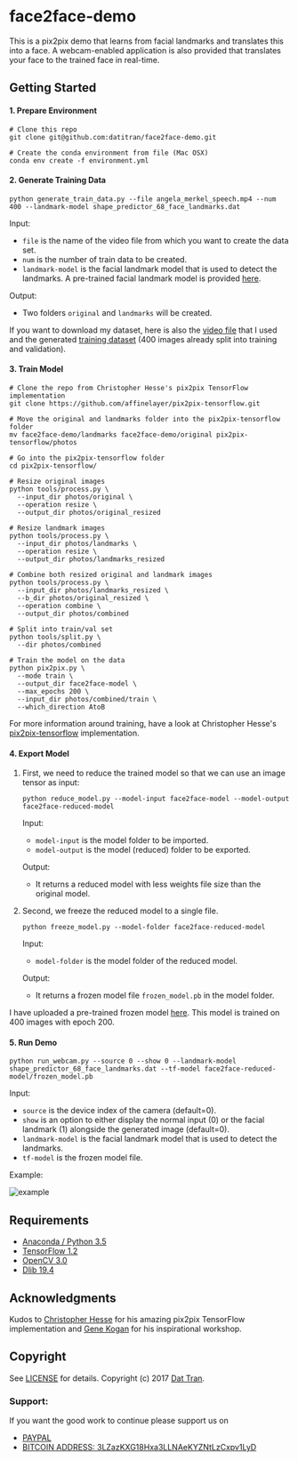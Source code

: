 # face2face-demo

This is a pix2pix demo that learns from facial landmarks and translates this into a face. A webcam-enabled application is also provided that translates your face to the trained face in real-time.

## Getting Started

#### 1. Prepare Environment

```
# Clone this repo
git clone git@github.com:datitran/face2face-demo.git

# Create the conda environment from file (Mac OSX)
conda env create -f environment.yml
```

#### 2. Generate Training Data

```
python generate_train_data.py --file angela_merkel_speech.mp4 --num 400 --landmark-model shape_predictor_68_face_landmarks.dat
```

Input:

- `file` is the name of the video file from which you want to create the data set.
- `num` is the number of train data to be created.
- `landmark-model` is the facial landmark model that is used to detect the landmarks. A pre-trained facial landmark model is provided [here](http://dlib.net/files/shape_predictor_68_face_landmarks.dat.bz2).

Output:

- Two folders `original` and `landmarks` will be created.

If you want to download my dataset, here is also the [video file](https://dl.dropboxusercontent.com/s/2g04onlkmkq9c69/angela_merkel_speech.mp4) that I used and the generated [training dataset](https://dl.dropboxusercontent.com/s/pfm8b0yogmum63w/dataset.zip) (400 images already split into training and validation).

#### 3. Train Model

```
# Clone the repo from Christopher Hesse's pix2pix TensorFlow implementation
git clone https://github.com/affinelayer/pix2pix-tensorflow.git

# Move the original and landmarks folder into the pix2pix-tensorflow folder
mv face2face-demo/landmarks face2face-demo/original pix2pix-tensorflow/photos

# Go into the pix2pix-tensorflow folder
cd pix2pix-tensorflow/

# Resize original images
python tools/process.py \
  --input_dir photos/original \
  --operation resize \
  --output_dir photos/original_resized
  
# Resize landmark images
python tools/process.py \
  --input_dir photos/landmarks \
  --operation resize \
  --output_dir photos/landmarks_resized
  
# Combine both resized original and landmark images
python tools/process.py \
  --input_dir photos/landmarks_resized \
  --b_dir photos/original_resized \
  --operation combine \
  --output_dir photos/combined
  
# Split into train/val set
python tools/split.py \
  --dir photos/combined
  
# Train the model on the data
python pix2pix.py \
  --mode train \
  --output_dir face2face-model \
  --max_epochs 200 \
  --input_dir photos/combined/train \
  --which_direction AtoB
```

For more information around training, have a look at Christopher Hesse's [pix2pix-tensorflow](https://github.com/affinelayer/pix2pix-tensorflow) implementation.

#### 4. Export Model

1. First, we need to reduce the trained model so that we can use an image tensor as input: 
    ```
    python reduce_model.py --model-input face2face-model --model-output face2face-reduced-model
    ```
    
    Input:
    
    - `model-input` is the model folder to be imported.
    - `model-output` is the model (reduced) folder to be exported.
    
    Output:
    
    - It returns a reduced model with less weights file size than the original model.

2. Second, we freeze the reduced model to a single file.
    ```
    python freeze_model.py --model-folder face2face-reduced-model
    ```

    Input:
    
    - `model-folder` is the model folder of the reduced model.
    
    Output:
    
    - It returns a frozen model file `frozen_model.pb` in the model folder.
    
I have uploaded a pre-trained frozen model [here](https://dl.dropboxusercontent.com/s/rzfaoeb3e2ta343/face2face_model_epoch_200.zip). This model is trained on 400 images with epoch 200.
    
#### 5. Run Demo

```
python run_webcam.py --source 0 --show 0 --landmark-model shape_predictor_68_face_landmarks.dat --tf-model face2face-reduced-model/frozen_model.pb
```

Input:

- `source` is the device index of the camera (default=0).
- `show` is an option to either display the normal input (0) or the facial landmark (1) alongside the generated image (default=0).
- `landmark-model` is the facial landmark model that is used to detect the landmarks.
- `tf-model` is the frozen model file.

Example:

![example](example.gif)

## Requirements
- [Anaconda / Python 3.5](https://www.continuum.io/downloads)
- [TensorFlow 1.2](https://www.tensorflow.org/)
- [OpenCV 3.0](http://opencv.org/)
- [Dlib 19.4](http://dlib.net/)

## Acknowledgments
Kudos to [Christopher Hesse](https://github.com/christopherhesse) for his amazing pix2pix TensorFlow implementation and [Gene Kogan](http://genekogan.com/) for his inspirational workshop. 

## Copyright

See [LICENSE](LICENSE) for details.
Copyright (c) 2017 [Dat Tran](http://www.dat-tran.com/).

### Support:

If you want the good work to continue please support us on

* [PAYPAL](https://www.paypal.me/ishandutta2007)
* [BITCOIN ADDRESS: 3LZazKXG18Hxa3LLNAeKYZNtLzCxpv1LyD](https://www.coinbase.com/join/5a8e4a045b02c403bc3a9c0c)
